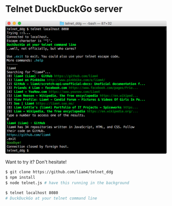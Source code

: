 # Telnet DuckDuckGo server

![Demo](demo.png)

Want to try it? Don't hesitate!

```bash
$ git clone https://github.com/liam4/telnet_ddg
$ npm install
$ node telnet.js # have this running in the background
```

```bash
$ telnet localhost 8080
# DuckDuckGo at your telnet command line
```
